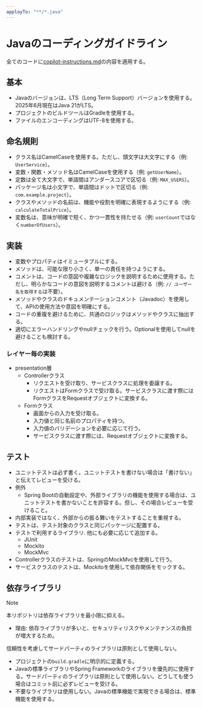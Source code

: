 ```yaml
---
apployTo: "**/*.java"
---
```


# Javaのコーディングガイドライン

全てのコードに[copilot-instructions.md](../copilot-instructions.md)の内容を適用する。

## 基本
- Javaのバージョンは、LTS（Long Term Support）バージョンを使用する。2025年6月現在はJava 21がLTS。
- プロジェクトのビルドツールはGradleを使用する。
- ファイルのエンコーディングはUTF-8を使用する。

## 命名規則
- クラス名はCamelCaseを使用する。ただし、頭文字は大文字にする（例: `UserService`）。
- 変数・関数・メソッド名はCamelCaseを使用する（例: `getUserName`）。
- 定数は全て大文字で、単語間はアンダースコアで区切る（例: `MAX_USERS`）。
- パッケージ名は小文字で、単語間はドットで区切る（例: `com.example.project`）。
- クラスやメソッドの名前は、機能や役割を明確に表現するようにする（例: `calculateTotalPrice`）。
- 変数名は、意味が明確で短く、かつ一貫性を持たせる（例: `userCount`ではなく`numberOfUsers`）。

## 実装
- 変数やプロパティはイミュータブルにする。
- メソッドは、可能な限り小さく、単一の責任を持つようにする。
- コメントは、コードの意図や複雑なロジックを説明するために使用する。ただし、明らかなコードの意図を説明するコメントは避ける（例: `// ユーザー名を取得する`は不要）。
- メソッドやクラスのドキュメンテーションコメント（Javadoc）を使用して、APIの使用方法や意図を明確にする。
- コードの重複を避けるために、共通のロジックはメソッドやクラスに抽出する。
- 適切にエラーハンドリングやnullチェックを行う。Optionalを使用してnullを避けることも検討する。

### レイヤー毎の実装

- presentation層
  - Controllerクラス
    - リクエストを受け取り、サービスクラスに処理を委譲する。
    - リクエストはFormクラスで受け取る。サービスクラスに渡す際にはFormクラスをRequestオブジェクトに変換する。
  - Formクラス
    - 画面からの入力を受け取る。
    - 入力値と同じ名前のプロパティを持つ。
    - 入力値のバリデーションを必要に応じて行う。
    - サービスクラスに渡す際には、Requestオブジェクトに変換する。

## テスト
- ユニットテストは必ず書く。ユニットテストを書けない場合は「書けない」と伝えてレビューを受ける。
- 例外
  - Spring Bootの自動設定や、外部ライブラリの機能を使用する場合は、ユニットテストを書かないことを許容する。但し、その場合レビューを受けること。
- 内部実装ではなく、外部からの振る舞いをテストすることを重視する。
- テストは、テスト対象のクラスと同じパッケージに配置する。
- テストで利用するライブラリ. 他にも必要に応じて追加する。
  - JUnit
  - Mockito
  - MockMvc
- Controllerクラスのテストは、SpringのMockMvcを使用して行う。
- サービスクラスのテストは、Mockitoを使用して依存関係をモックする。


## 依存ライブラリ
> [!NOTE]
> 本リポジトリは依存ライブラリを最小限に抑える。
> 
>   * 理由: 依存ライブラリが多いと、セキュリティリスクやメンテナンスの負担が増大するため。
> 
> 信頼性を考慮してサードパーティのライブラリは原則として使用しない。
- プロジェクトの`build.gradle`に明示的に定義する。
- Javaの標準ライブラリやSpring Frameworkのライブラリを優先的に使用する。サードパーティのライブラリは原則として使用しない。どうしても使う場合はコミット前に必ずレビューを受ける。
- 不要なライブラリは使用しない。Javaの標準機能で実現できる場合は、標準機能を使用する。